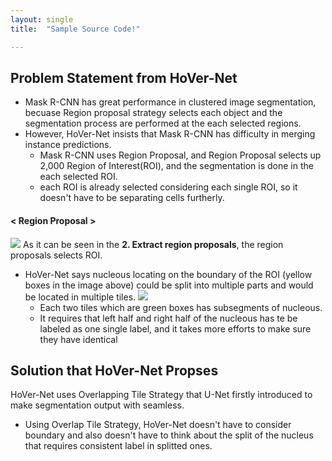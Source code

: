 ```yaml
---
layout: single
title:  "Sample Source Code!"

---
```


## Problem Statement from HoVer-Net
- Mask R-CNN has great performance in clustered image segmentation, becuase Region proposal strategy selects each object and the segmentation process are performed at the each selected regions.
- However, HoVer-Net insists that Mask R-CNN has difficulty in merging instance predictions.
    - Mask R-CNN uses Region Proposal, and Region Proposal selects up 2,000 Region of Interest(ROI), and the segmentation is done in the each selected ROI. 
    - each ROI is already selected considering each single ROI, so it doesn't have to be separating cells furtherly.
      
 #### < Region Proposal >
![](https://velog.velcdn.com/images/greenyjwk/post/e2277f20-0506-448c-8843-b1e5d4869c8c/image.jpg)
As it can be seen in the **2. Extract region proposals**, the region proposals selects ROI.

- HoVer-Net says nucleous locating on the boundary of the ROI (yellow boxes in the image above) could be split into multiple parts and would be located in multiple tiles. 
  ![](https://velog.velcdn.com/images/greenyjwk/post/75cd55e9-c74b-4660-8685-bce9eef5ff64/image.jpg)
	- Each two tiles which are green boxes has subsegments of nucleous.
    - It requires that left half and right half of the nucleous has te be labeled as one single label, and it takes more efforts to make sure they have identical 



## Solution that HoVer-Net Propses


HoVer-Net uses Overlapping Tile Strategy that U-Net firstly introduced to make segmentation output with seamless.

- Using Overlap Tile Strategy, HoVer-Net doesn't have to consider boundary and also doesn't have to think about the split of the nucleus that requires consistent label in splitted ones.